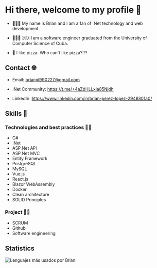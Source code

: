 # Hi there, welcome to my profile 👋

- 🧑🏼‍🦲 My name is Brian and I am a fan of .Net technology and web development.

- 👨🏻‍💻 🇨🇺  I am a software engineer graduated from the University of Computer Science of Cuba.

- 🍕 I like pizza. Who can't like pizza?!?!

## Contact 🌐
- Email: brianpl990227@gmail.com

- .Net Community: https://t.me/+4aZdHLLxia85Njdh

- LinkedIn: https://www.linkedin.com/in/brian-perez-lopez-2948801a0/

## Skills 🔧
### Technologies and best practices 👨‍💻
- C#
- .Net
- ASP.Net API
- ASP.Net MVC
- Entity Framework
- PostgreSQL
- MySQL
- Vue.js
- React.js
- Blazor WebAssembly
- Docker
- Clean architecture
- SOLID Principles

### Project 👨‍🏫
- SCRUM
- Github
- Software engineering

## Statistics

![Lenguajes más usados por Brian](https://github-readme-stats.vercel.app/api/top-langs/?username=brianpl990227&layout=compact&theme=radical)

<!--
**brianpl990227/brianpl990227** is a ✨ _special_ ✨ repository because its `README.md` (this file) appears on your GitHub profile.

Here are some ideas to get you started:

- 🔭 I’m currently working on ...
- 🌱 I’m currently learning ...
- 👯 I’m looking to collaborate on ...
- 🤔 I’m looking for help with ...
- 💬 Ask me about ...
- 📫 How to reach me: ...
- 😄 Pronouns: ...
- ⚡ Fun fact: ...
-->
